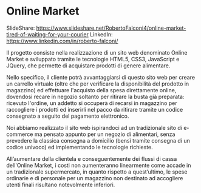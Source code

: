 # Online Market

SlideShare: https://www.slideshare.net/RobertoFalconi4/online-market-tired-of-waiting-for-your-courier
LinkedIn: https://www.linkedin.com/in/roberto-falconi/

Il progetto consiste nella realizzazione di un sito web denominato Online Market e sviluppato tramite le tecnologie HTML5, CSS3, JavaScript e JQuery, che permette di acquistare prodotti di genere alimentare.

Nello specifico, il cliente potrà avvantaggiarsi di questo sito web per creare un carrello virtuale (oltre che per verificare la disponibilità del prodotto in magazzino) ed effettuare l'acquisto della spesa direttamente online, dovendosi recare in negozio soltanto per ritirare la busta già preparata: ricevuto l'ordine, un addetto si occuperà di recarsi in magazzino per raccogliere i prodotti ed inserirli nel pacco da ritirare tramite un codice consegnato a seguito del pagamento elettronico.

Noi abbiamo realizzato il sito web ispirandoci ad un tradizionale sito di e-commerce ma pensato appunto per un negozio di alimentari, senza prevedere la classica consegna a domicilio (bensì tramite consegna di un codice univoco) ed implementando le tecnologie richieste.

All’aumentare della clientela e conseguentemente dei flussi di cassa dell'Online Market, i costi non aumenteranno linearmente come accade in un tradizionale supermercato, in quanto rispetto a quest’ultimo, le spese ordinarie e di personale per un magazzino non destinato ad accogliere utenti finali risultano notevolmente inferiori.
